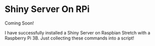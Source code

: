 # Shiny Server On RPi

Coming Soon!

I have successfully installed a Shiny Server on Raspbian Stretch with a Raspberry Pi 3B. Just collecting these commands into a script!

